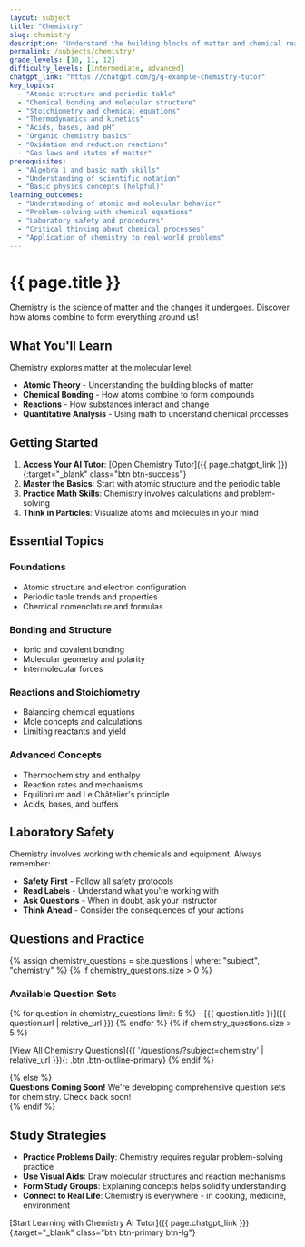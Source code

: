 ```yaml
---
layout: subject
title: "Chemistry"
slug: chemistry
description: "Understand the building blocks of matter and chemical reactions through hands-on problem solving with our chemistry AI tutor"
permalink: /subjects/chemistry/
grade_levels: [10, 11, 12]
difficulty_levels: [intermediate, advanced]
chatgpt_link: "https://chatgpt.com/g/g-example-chemistry-tutor"
key_topics:
  - "Atomic structure and periodic table"
  - "Chemical bonding and molecular structure"
  - "Stoichiometry and chemical equations"
  - "Thermodynamics and kinetics"
  - "Acids, bases, and pH"
  - "Organic chemistry basics"
  - "Oxidation and reduction reactions"
  - "Gas laws and states of matter"
prerequisites:
  - "Algebra 1 and basic math skills"
  - "Understanding of scientific notation"
  - "Basic physics concepts (helpful)"
learning_outcomes:
  - "Understanding of atomic and molecular behavior"
  - "Problem-solving with chemical equations"
  - "Laboratory safety and procedures"
  - "Critical thinking about chemical processes"
  - "Application of chemistry to real-world problems"
---
```


# {{ page.title }}

Chemistry is the science of matter and the changes it undergoes. Discover how atoms combine to form everything around us!

## What You'll Learn

Chemistry explores matter at the molecular level:
- **Atomic Theory** - Understanding the building blocks of matter
- **Chemical Bonding** - How atoms combine to form compounds
- **Reactions** - How substances interact and change
- **Quantitative Analysis** - Using math to understand chemical processes

## Getting Started

1. **Access Your AI Tutor**: [Open Chemistry Tutor]({{ page.chatgpt_link }}){:target="_blank" class="btn btn-success"}
2. **Master the Basics**: Start with atomic structure and the periodic table
3. **Practice Math Skills**: Chemistry involves calculations and problem-solving
4. **Think in Particles**: Visualize atoms and molecules in your mind

## Essential Topics

### Foundations
- Atomic structure and electron configuration
- Periodic table trends and properties
- Chemical nomenclature and formulas

### Bonding and Structure
- Ionic and covalent bonding
- Molecular geometry and polarity
- Intermolecular forces

### Reactions and Stoichiometry
- Balancing chemical equations
- Mole concepts and calculations
- Limiting reactants and yield

### Advanced Concepts
- Thermochemistry and enthalpy
- Reaction rates and mechanisms
- Equilibrium and Le Châtelier's principle
- Acids, bases, and buffers

## Laboratory Safety

Chemistry involves working with chemicals and equipment. Always remember:
- **Safety First** - Follow all safety protocols
- **Read Labels** - Understand what you're working with
- **Ask Questions** - When in doubt, ask your instructor
- **Think Ahead** - Consider the consequences of your actions

## Questions and Practice

{% assign chemistry_questions = site.questions | where: "subject", "chemistry" %}
{% if chemistry_questions.size > 0 %}
<div class="questions-preview">
  <h3>Available Question Sets</h3>
  {% for question in chemistry_questions limit: 5 %}
  - [{{ question.title }}]({{ question.url | relative_url }})
  {% endfor %}
  {% if chemistry_questions.size > 5 %}
  
  [View All Chemistry Questions]({{ '/questions/?subject=chemistry' | relative_url }}){: .btn .btn-outline-primary}
  {% endif %}
</div>
{% else %}
<div class="alert alert-info">
  <strong>Questions Coming Soon!</strong> We're developing comprehensive question sets for chemistry. Check back soon!
</div>
{% endif %}

## Study Strategies

- **Practice Problems Daily**: Chemistry requires regular problem-solving practice
- **Use Visual Aids**: Draw molecular structures and reaction mechanisms
- **Form Study Groups**: Explaining concepts helps solidify understanding
- **Connect to Real Life**: Chemistry is everywhere - in cooking, medicine, environment

[Start Learning with Chemistry AI Tutor]({{ page.chatgpt_link }}){:target="_blank" class="btn btn-primary btn-lg"}
